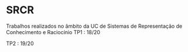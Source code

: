 # SRCR
Trabalhos realizados no âmbito da UC de Sistemas de Representação de Conhecimento e Raciocínio
TP1 : 18/20

TP2 : 19/20


